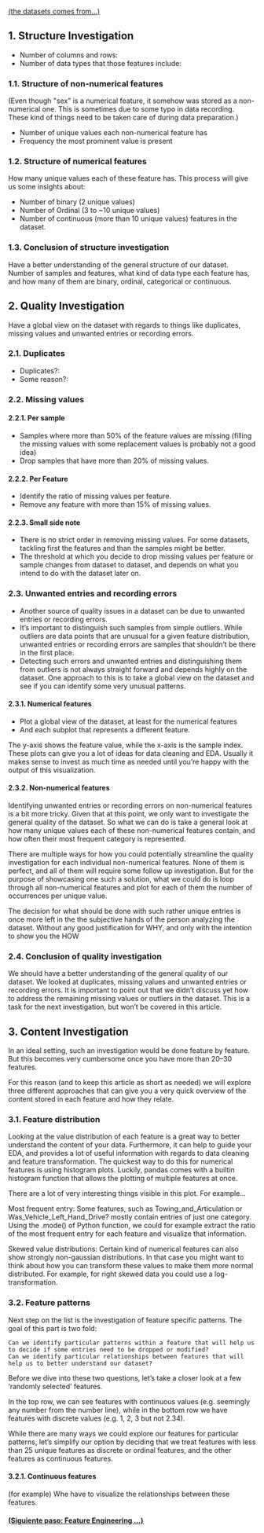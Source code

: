 [(the datasets comes from...)](https://github.com/akimwong/1_OnPremise/tree/main/Journey/001/01_Classification/01_Titanic/)

## 1. Structure Investigation

- Number of columns and rows:
- Number of data types that those features include:

### 1.1. Structure of non-numerical features

(Even though "sex" is a numerical feature, it somehow was stored as a non-numerical one. This is sometimes due to some typo in data recording. These kind of things need to be taken care of during data preparation.)

- Number of unique values each non-numerical feature has
- Frequency the most prominent value is present

### 1.2. Structure of numerical features

How many unique values each of these feature has. This process will give us some insights about:

- Number of binary (2 unique values)
- Number of Ordinal (3 to ~10 unique values)
- Number of continuous (more than 10 unique values) features in the dataset.

### 1.3. Conclusion of structure investigation

Have a better understanding of the general structure of our dataset.
Number of samples and features, what kind of data type each feature has, and how many of them are binary, ordinal, categorical or continuous.

## 2. Quality Investigation

Have a global view on the dataset with regards to things like duplicates, missing values and unwanted entries or recording errors.

### 2.1. Duplicates

- Duplicates?:
- Some reason?:

### 2.2. Missing values

#### 2.2.1. Per sample

- Samples where more than 50% of the feature values are missing (filling the missing values with some replacement values is probably not a good idea)
- Drop samples that have more than 20% of missing values.

#### 2.2.2. Per Feature

- Identify the ratio of missing values per feature.
- Remove any feature with more than 15% of missing values.

#### 2.2.3. Small side note

- There is no strict order in removing missing values. For some datasets, tackling first the features and than the samples might be better.
- The threshold at which you decide to drop missing values per feature or sample changes from dataset to dataset, and depends on what you intend to do with the dataset later on.

### 2.3. Unwanted entries and recording errors

- Another source of quality issues in a dataset can be due to unwanted entries or recording errors.
- It’s important to distinguish such samples from simple outliers. While outliers are data points that are unusual for a given feature distribution, unwanted entries or recording errors are samples that shouldn’t be there in the first place.
- Detecting such errors and unwanted entries and distinguishing them from outliers is not always straight forward and depends highly on the dataset. One approach to this is to take a global view on the dataset and see if you can identify some very unusual patterns.

#### 2.3.1. Numerical features

- Plot a global view of the dataset, at least for the numerical features
- And each subplot that represents a different feature.

The y-axis shows the feature value, while the x-axis is the sample index.
These plots can give you a lot of ideas for data cleaning and EDA.
Usually it makes sense to invest as much time as needed until you’re happy with the output of this visualization.

#### 2.3.2. Non-numerical features

Identifying unwanted entries or recording errors on non-numerical features is a bit more tricky. Given that at this point, we only want to investigate the general quality of the dataset. So what we can do is take a general look at how many unique values each of these non-numerical features contain, and how often their most frequent category is represented.

There are multiple ways for how you could potentially streamline the quality investigation for each individual non-numerical features. None of them is perfect, and all of them will require some follow up investigation. But for the purpose of showcasing one such a solution, what we could do is loop through all non-numerical features and plot for each of them the number of occurrences per unique value.

The decision for what should be done with such rather unique entries is once more left in the the subjective hands of the person analyzing the dataset. Without any good justification for WHY, and only with the intention to show you the HOW

### 2.4. Conclusion of quality investigation

We should have a better understanding of the general quality of our dataset.
We looked at duplicates, missing values and unwanted entries or recording errors. It is important to point out that we didn’t discuss yet how to address the remaining missing values or outliers in the dataset. This is a task for the next investigation, but won’t be covered in this article.

## 3. Content Investigation

In an ideal setting, such an investigation would be done feature by feature. But this becomes very cumbersome once you have more than 20–30 features.

For this reason (and to keep this article as short as needed) we will explore three different approaches that can give you a very quick overview of the content stored in each feature and how they relate.

### 3.1. Feature distribution

Looking at the value distribution of each feature is a great way to better understand the content of your data. Furthermore, it can help to guide your EDA, and provides a lot of useful information with regards to data cleaning and feature transformation. The quickest way to do this for numerical features is using histogram plots. Luckily, pandas comes with a builtin histogram function that allows the plotting of multiple features at once.

There are a lot of very interesting things visible in this plot. For example…

Most frequent entry: Some features, such as Towing_and_Articulation or Was_Vehicle_Left_Hand_Drive? mostly contain entries of just one category. Using the .mode() of Python function, we could for example extract the ratio of the most frequent entry for each feature and visualize that information.

Skewed value distributions: Certain kind of numerical features can also show strongly non-gaussian distributions. In that case you might want to think about how you can transform these values to make them more normal distributed. For example, for right skewed data you could use a log-transformation.

### 3.2. Feature patterns

Next step on the list is the investigation of feature specific patterns. The goal of this part is two fold:

    Can we identify particular patterns within a feature that will help us to decide if some entries need to be dropped or modified?
    Can we identify particular relationships between features that will help us to better understand our dataset?

Before we dive into these two questions, let’s take a closer look at a few ‘randomly selected’ features.

In the top row, we can see features with continuous values (e.g. seemingly any number from the number line), while in the bottom row we have features with discrete values (e.g. 1, 2, 3 but not 2.34).

While there are many ways we could explore our features for particular patterns, let’s simplify our option by deciding that we treat features with less than 25 unique features as discrete or ordinal features, and the other features as continuous features.

#### 3.2.1. Continuous features

(for example) Whe have to visualize the relationships between these features.

#### [(Siguiente paso: Feature Engineering ...)](https://github.com/akimwong/1_OnPremise/tree/main/Journey/003/01_Classification/01_Titanic/)


